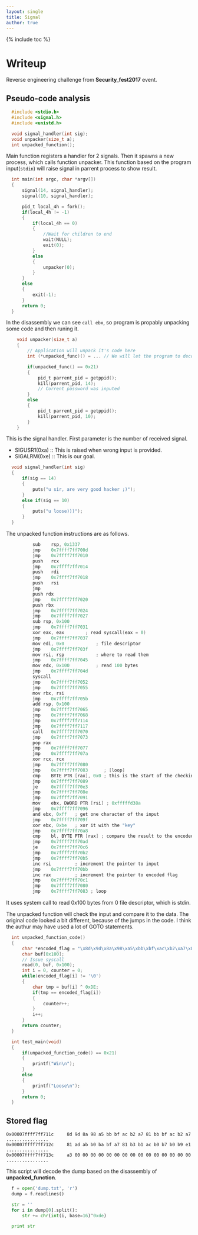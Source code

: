```yaml
---
layout: single
title: Signal
author: true
---
```


{% include toc %}
# Writeup

Reverse engineering challenge from **Security_fest2017** event.

## Pseudo-code analysis

```c
  #include <stdio.h>
  #include <signal.h>
  #include <unistd.h>

  void signal_handler(int sig);
  void unpacker(size_t a);
  int unpacked_function();
```

Main function registers a handler for 2 signals. Then it spawns a new process,
which calls function unpacker. This function based on the program input(`stdin`) will 
raise signal in parrent process to show result.
```c
  int main(int argc, char *argv[])
  {
      signal(14, signal_handler);
      signal(10, signal_handler);

      pid_t local_4h = fork();
      if(local_4h != -1)
      {
          if(local_4h == 0)
          {
              //Wait for children to end
              wait(NULL);
              exit(0);
          }
          else
          {
              unpacker(0);
          }
      }
      else
      {
          exit(-1);
      }
      return 0;
  }
```

In the disassembly we can see `call ebx`, so program is propably unpacking some code and then runing it.
```c
    void unpacker(size_t a)
    {
        // Application will unpack it's code here
        int (*unpacked_func)() = ... // We will let the program to decode itself

        if(unpacked_func() == 0x21)
        {
            pid_t parrent_pid = getppid();
            kill(parrent_pid, 14);
            // Corrent password was inputed
        }
        else
        {
            pid_t parrent_pid = getppid();
            kill(parrent_pid, 10);
        }
    }
```

This is the signal handler. First parameter is the number of received signal.
* SIGUSR1(0xa) :: This is raised when wrong input is provided.
* SIGALRM(0xe) :: This is our goal.

```c
  void signal_handler(int sig)
  {
      if(sig == 14)
      {
          puts("u sir, are very good hacker ;)");
      }
      else if(sig == 10)
      {
          puts("u loose)))");
      }
  }
```

The unpacked function instructions are as follows.
```c
          sub    rsp, 0x1337
          jmp    0x7ffff7ff700d
          jmp    0x7ffff7ff7010
          push   rcx 
          jmp    0x7ffff7ff7014
          push   rdi
          jmp    0x7ffff7ff7018
          push   rsi
          jmp
          push rdx
          jmp    0x7ffff7ff7020
          push rbx
          jmp    0x7ffff7ff7024
          jmp    0x7ffff7ff7027
          sub rsp, 0x100
          jmp    0x7ffff7ff7031
          xor eax, eax		  ; read syscall(eax = 0)
          jmp    0x7ffff7ff7037
          mov edi, 0x0            ; file descriptor
          jmp    0x7ffff7ff703f
          mov rsi, rsp            ; where to read them
          jmp    0x7ffff7ff7045
          mov edx, 0x100          ; read 100 bytes
          jmp    0x7ffff7ff704d
          syscall
          jmp    0x7ffff7ff7052
          jmp    0x7ffff7ff7055
          mov rbx, rsi
          jmp    0x7ffff7ff705b
          add rsp, 0x100
          jmp    0x7ffff7ff7065
          jmp    0x7ffff7ff7068
          jmp    0x7ffff7ff7114
          jmp    0x7ffff7ff7117
          call   0x7ffff7ff7070
          jmp    0x7ffff7ff7073
          pop rax
          jmp    0x7ffff7ff7077
          jmp    0x7ffff7ff707a
          xor rcx, rcx
          jmp    0x7ffff7ff7080
          jmp    0x7ffff7ff7083      ; [loop]
          cmp    BYTE PTR [rax], 0x0 ; this is the start of the checking loop
          jmp    0x7ffff7ff7089
          je     0x7ffff7ff70e3
          jmp    0x7ffff7ff708e
          jmp    0x7ffff7ff7091
          mov    ebx, DWORD PTR [rsi] ; 0xfffffd38a
          jmp    0x7ffff7ff7096
          and ebx, 0xff   ; get one character of the input
          jmp    0x7ffff7ff709f
          xor ebx, 0xbe   ; xor it with the "key"
          jmp    0x7ffff7ff70a8
          cmp    bl, BYTE PTR [rax] ; compare the result to the encoded flag
          jmp    0x7ffff7ff70ad
          je     0x7ffff7ff70c6 
          jmp    0x7ffff7ff70b2
          jmp    0x7ffff7ff70b5
          inc rsi         ; increment the pointer to input
          jmp    0x7ffff7ff70bb
          inc rax         ; increment the pointer to encoded flag
          jmp    0x7ffff7ff70c1
          jmp    0x7ffff7ff7080
          jmp    0x7ffff7ff7083 ; loop
```
It uses system call to read 0x100 bytes from 0 file descriptor, which is stdin.

The unpacked function will check the input and compare it to the data.
The original code looked a bit different, because of the jumps in the code.
I think the authur may have used a lot of GOTO statements.
```c
  int unpacked_function_code()
  {
      char *encoded_flag = "\x8d\x9d\x8a\x98\xa5\xbb\xbf\xac\xb2\xa7\x81\xbb\xbf\xac\xb2\xa7\x81\xad\xab\xb0\xba\xbf\xa7\x81\xb3\xb1\xac\xb0\xb7\xb0\xb9\xe1\xa3";
      char buf[0x100];
      // Issue syscall
      read(0, buf, 0x100);
      int i = 0, counter = 0;
      while(encoded_flag[i] != '\0')
      {
          char tmp = buf[i] ^ 0xDE;
          if(tmp == encoded_flag[i])
          {
              counter++;
          }
          i++;
      }
      return counter;
  }

  int test_main(void)
  {
      if(unpacked_function_code() == 0x21)
      {
          printf("Win\n");
      }
      else
      {
          printf("Loose\n");
      }
      return 0;
  }
```

## Stored flag
```
0x00007ffff7ff711c     8d 9d 8a 98 a5 bb bf ac b2 a7 81 bb bf ac b2 a7     ................
0x00007ffff7ff712c     81 ad ab b0 ba bf a7 81 b3 b1 ac b0 b7 b0 b9 e1     ................
0x00007ffff7ff713c     a3 00 00 00 00 00 00 00 00 00 00 00 00 00 00 00     ................
```

This script will decode the dump based on the disassembly of **unpacked_function**.
```python
  f = open('dump.txt', 'r')
  dump = f.readlines()

  str = ''
  for i in dump[0].split():
      str += chr(int(i, base=16)^0xde)

  print str
```